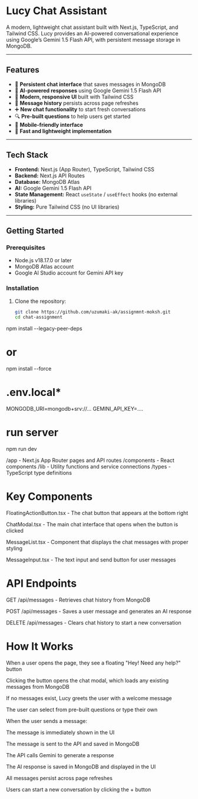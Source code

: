# Lucy Chat Assistant

A modern, lightweight chat assistant built with Next.js, TypeScript, and Tailwind CSS. Lucy provides an AI-powered conversational experience using Google’s Gemini 1.5 Flash API, with persistent message storage in MongoDB.

---

## Features

- 💬 **Persistent chat interface** that saves messages in MongoDB  
- 🤖 **AI-powered responses** using Google Gemini 1.5 Flash API  
- 🎨 **Modern, responsive UI** built with Tailwind CSS  
- 💾 **Message history** persists across page refreshes  
- ➕ **New chat functionality** to start fresh conversations  
- 🔍 **Pre-built questions** to help users get started  
- 📱 **Mobile-friendly interface**  
- 🚀 **Fast and lightweight implementation**

---

## Tech Stack

- **Frontend:** Next.js (App Router), TypeScript, Tailwind CSS  
- **Backend:** Next.js API Routes  
- **Database:** MongoDB Atlas  
- **AI:** Google Gemini 1.5 Flash API  
- **State Management:** React `useState` / `useEffect` hooks (no external libraries)  
- **Styling:** Pure Tailwind CSS (no UI libraries)

---

## Getting Started

### Prerequisites

- Node.js v18.17.0 or later  
- MongoDB Atlas account  
- Google AI Studio account for Gemini API key

### Installation

1. Clone the repository:  
   ```bash
   git clone https://github.com/uzumaki-ak/assignmnt-moksh.git
   cd chat-assignment

npm install --legacy-peer-deps
# or
npm install --force

# .env.local*

MONGODB_URI=mongodb+srv://...
GEMINI_API_KEY=....

# run server
 npm run dev

/app           - Next.js App Router pages and API routes
/components    - React components
/lib           - Utility functions and service connections
/types         - TypeScript type definitions

# Key Components
FloatingActionButton.tsx - The chat button that appears at the bottom right

ChatModal.tsx - The main chat interface that opens when the button is clicked

MessageList.tsx - Component that displays the chat messages with proper styling

MessageInput.tsx - The text input and send button for user messages

# API Endpoints
GET /api/messages - Retrieves chat history from MongoDB

POST /api/messages - Saves a user message and generates an AI response

DELETE /api/messages - Clears chat history to start a new conversation

# How It Works
When a user opens the page, they see a floating "Hey! Need any help?" button

Clicking the button opens the chat modal, which loads any existing messages from MongoDB

If no messages exist, Lucy greets the user with a welcome message

The user can select from pre-built questions or type their own

When the user sends a message:

The message is immediately shown in the UI

The message is sent to the API and saved in MongoDB

The API calls Gemini to generate a response

The AI response is saved in MongoDB and displayed in the UI

All messages persist across page refreshes

Users can start a new conversation by clicking the + button
